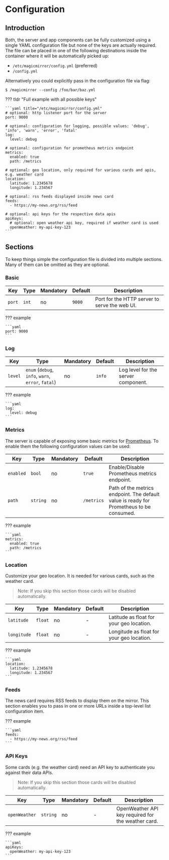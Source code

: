 # Configuration

## Introduction

Both, the server and app components can be fully customized using a single YAML configuration file but none of the keys are actually required. The file can be placed in one of the following destinations inside the container where it will be automatically picked up:

- `/etc/magicmirror/config.yml` (preferred)
- `/config.yml`

Alternatively you could explicitly pass in the configuration file via flag:

```shell
$ /magicmirror --config /foo/bar/baz.yml
```

??? tldr "Full example with all possible keys"

    ```yaml title="/etc/magicmirror/config.yml"
    # optional: http listener port for the server
    port: 9000

    # optional: configuration for logging, possible values: 'debug', 'info', 'warn', 'error', 'fatal'
    log:
      level: debug

    # optional: configuration for prometheus metrics endpoint
    metrics:
      enabled: true
      path: /metrics

    # optional: geo location, only required for various cards and apis, e.g. weather card
    location:
      latitude: 1.2345678
      longitude: 1.234567

    # optional: rss feeds displayed inside news card
    feeds:
      - https://my-news.org/rss/feed

    # optional: api keys for the respective data apis
    apiKeys:
      # optional: open weather api key, required if weather card is used
      openWeather: my-api-key-123
    ```

## Sections

To keep things simple the configuration file is divided into multiple sections. Many of them can be omitted as they are optional.

### Basic

| Key    | Type  | Mandatory | Default | Description                                   |
| ------ | ----- | --------- | ------- | --------------------------------------------- |
| `port` | `int` | no        | `9000`  | Port for the HTTP server to serve the web UI. |

??? example

    ```yaml
    port: 9000
    ```

### Log

| Key     | Type                                               | Mandatory | Default | Description                         |
| ------- | -------------------------------------------------- | --------- | ------- | ----------------------------------- |
| `level` | `enum` (`debug`, `info`, `warn`, `error`, `fatal`) | no        | `info`  | Log level for the server component. |

??? example

    ```yaml
    log:
      level: debug
    ```

### Metrics

The server is capable of exposing some basic metrics for [Prometheus](https://prometheus.io/). To enable them the following configuration values can be used:

| Key       | Type     | Mandatory | Default    | Description                                                                             |
| --------- | -------- | --------- | ---------- | --------------------------------------------------------------------------------------- |
| `enabled` | `bool`   | no        | `true`     | Enable/Disable Prometheus metrics endpoint.                                             |
| `path`    | `string` | no        | `/metrics` | Path of the metrics endpoint. The default value is ready for Prometheus to be consumed. |

??? example

    ```yaml
    metrics:
      enabled: true
      path: /metrics
    ```

### Location

Customize your geo location. It is needed for various cards, such as the weather card.

> Note: If you skip this section those cards will be disabled automatically.

| Key         | Type    | Mandatory | Default | Description                               |
| ----------- | ------- | --------- | ------- | ----------------------------------------- |
| `latitude`  | `float` | no        | -       | Latitude as float for your geo location.  |
| `longitude` | `float` | no        | -       | Longitude as float for your geo location. |

??? example

    ```yaml
    location:
      latitude: 1.2345678
      longitude: 1.234567
    ```

### Feeds

The news card requires RSS feeds to display them on the mirror. This section enables you to pass in one or more URLs inside a top-level list configuration item.

??? example

    ```yaml
    feeds:
      - https://my-news.org/rss/feed
    ```

### API Keys

Some cards (e.g. the weather card) need an API key to authenticate you against their data APIs.

> Note: If you skip this section those cards will be disabled automatically.

| Key           | Type     | Mandatory | Default | Description                                        |
| ------------- | -------- | --------- | ------- | -------------------------------------------------- |
| `openWeather` | `string` | no        | -       | OpenWeather API key required for the weather card. |

??? example

    ```yaml
    apiKeys:
      openWeather: my-api-key-123
    ```
